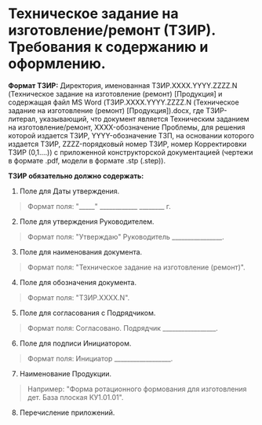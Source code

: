 # Техническое задание на изготовление/ремонт (ТЗИР). Требования к содержанию и оформлению.

**Формат ТЗИР:** Директория, именованная ТЗИР.ХХХХ.YYYY.ZZZZ.N (Техническое задание на изготовление (ремонт) [Продукция] и содержащая файл MS Word (ТЗИР.ХХХХ.YYYY.ZZZZ.N (Техническое задание на изготовление (ремонт) [Продукция]).docx, где ТЗИР-литерал, указывающий, что документ является Техническим заданием на изготовление/ремонт, XXXX-обозначение Проблемы, для решения которой издается ТЗИР, YYYY-обозначение ТЗП, на основании которого издается ТЗИР, ZZZZ-порядковый номер ТЗИР, номер Корректировки ТЗИР (0,1....)) с приложенной конструкторской документацией (чертежи в формате .pdf, модели в формате .stp (.step)).

**ТЗИР обязательно должно содержать:**

1.    Поле для Даты утверждения.
>Формат поля: "_____" ____________ ________ г.

2.    Поле для утверждения Руководителем.
>Формат поля: "Утверждаю" Руководитель ________________.

3.    Поле для наименования документа.
>Формат поля: "Техническое задание на изготовление (ремонт)".

4.    Поле для обозначения документа.
>Формат поля: "ТЗИР.XXXX.N".

5.    Поле для согласования с Подрядчиком.
>Формат поля: Согласовано. Подрядчик _________________.

6.    Поле для подписи Инициатором.
>Формат поля: Инициатор __________________.

7.    Наименование Продукции.
>Например: "Форма ротационного формования для изготовления дет. База плоская КУ1.01.01".

8.    Перечисление приложений.
